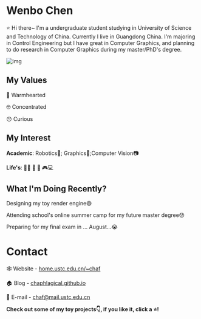 # Wenbo Chen

:star: Hi there~ I'm a undergraduate student studying in University of Science and Technology of China. Currently I live in Guangdong China. I'm majoring in Control Engineering but I have great in Computer Graphics, and planning to do research in Computer Graphics during my master/PhD's degree.

![img](https://chaphlagical.github.io/external/CG_Demo/PathTracing/images/objects.png)

## My Values

:green_heart: Warmhearted

:nerd_face: Concentrated

:hushed: Curious

## My Interest

**Academic**: Robotics:robot:; Graphics:small_red_triangle:;Computer Vision:camera: 

**Life's**: :swimming_man: :ping_pong: :movie_camera: :video_game::computer:

## What I'm Doing Recently?

Designing my toy render engine:smile:

Attending school's online summer camp for my future master degree:worried:

Preparing for my final exam in ... August...:sob:

# Contact

:spider_web: Website - [home.ustc.edu.cn/~chaf](http://home.ustc.edu.cn/~chaf)

:house: Blog - [chaphlagical.github.io](chaphlagical.github.io)

:e-mail: E-mail - [chaf@mail.ustc.edu.cn](mailto:chaf@mail.ustc.edu.cn) 

**Check out some of my toy projects:point_down:, if you like it, click a :star:!**